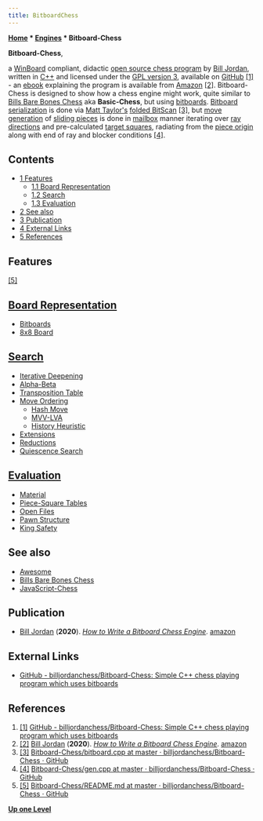 ```yaml
---
title: BitboardChess
---
```

**[Home](Home "Home") * [Engines](Engines "Engines") * Bitboard-Chess**

**Bitboard-Chess**,

a [WinBoard](WinBoard "WinBoard") compliant, didactic [open source chess program](Category:Open_Source "Category:Open Source") by [Bill Jordan](Bill_Jordan "Bill Jordan"), written in [C++](Cpp "Cpp") and licensed under the [GPL version 3](Free_Software_Foundation#GPL "Free Software Foundation"), available on [GitHub](https://en.wikipedia.org/wiki/GitHub) <a id="cite-note-1" href="#cite-ref-1">[1]</a> - an [ebook](https://en.wikipedia.org/wiki/Ebook) explaining the program is available from [Amazon](<https://en.wikipedia.org/wiki/Amazon_(company)>) <a id="cite-note-2" href="#cite-ref-2">[2]</a>. Bitboard-Chess is designed to show how a chess engine might work, quite similar to [Bills Bare Bones Chess](Bills_Bare_Bones_Chess "Bills Bare Bones Chess") aka **Basic-Chess**, but using [bitboards](Bitboards "Bitboards").
[Bitboard serialization](Bitboard_Serialization "Bitboard Serialization") is done via [Matt Taylor's](Matt_Taylor "Matt Taylor") [folded BitScan](BitScan#MattTaylorsFoldingtrick "BitScan") <a id="cite-note-3" href="#cite-ref-3">[3]</a>,
but [move generation](Move_Generation "Move Generation") of [sliding pieces](Sliding_Pieces "Sliding Pieces") is done in [mailbox](Mailbox "Mailbox") manner
iterating over [ray directions](Direction#RayDirections "Direction") and pre-calculated [target squares](Target_Square "Target Square"), radiating from the [piece origin](Origin_Square "Origin Square") along with end of ray and blocker conditions <a id="cite-note-4" href="#cite-ref-4">[4]</a>.

## Contents

- [1 Features](#features)
  - [1.1 Board Representation](#board-representation)
  - [1.2 Search](#search)
  - [1.3 Evaluation](#evaluation)
- [2 See also](#see-also)
- [3 Publication](#publication)
- [4 External Links](#external-links)
- [5 References](#references)

## Features

<a id="cite-note-5" href="#cite-ref-5">[5]</a>

## [Board Representation](Board_Representation "Board Representation")

- [Bitboards](Bitboards "Bitboards")
- [8x8 Board](8x8_Board "8x8 Board")

## [Search](Search "Search")

- [Iterative Deepening](Iterative_Deepening "Iterative Deepening")
- [Alpha-Beta](Alpha-Beta "Alpha-Beta")
- [Transposition Table](Transposition_Table "Transposition Table")
- [Move Ordering](Move_Ordering "Move Ordering")
  - [Hash Move](Hash_Move "Hash Move")
  - [MVV-LVA](MVV-LVA "MVV-LVA")
  - [History Heuristic](History_Heuristic "History Heuristic")
- [Extensions](Extensions "Extensions")
- [Reductions](Reductions "Reductions")
- [Quiescence Search](Quiescence_Search "Quiescence Search")

## [Evaluation](Evaluation "Evaluation")

- [Material](Material "Material")
- [Piece-Square Tables](Piece-Square_Tables "Piece-Square Tables")
- [Open Files](Open_File "Open File")
- [Pawn Structure](Pawn_Structure "Pawn Structure")
- [King Safety](King_Safety "King Safety")

## See also

- [Awesome](Awesome "Awesome")
- [Bills Bare Bones Chess](Bills_Bare_Bones_Chess "Bills Bare Bones Chess")
- [JavaScript-Chess](JavaScript-Chess "JavaScript-Chess")

## Publication

- [Bill Jordan](Bill_Jordan "Bill Jordan") (**2020**). *[How to Write a Bitboard Chess Engine](https://amzn.eu/7p0J2S1)*. [amazon](https://www.amazon.com/How-Write-Bitboard-Chess-Engine-ebook/dp/B0842GRJ6L/)

## External Links

- [GitHub - billjordanchess/Bitboard-Chess: Simple C++ chess playing program which uses bitboards](https://github.com/billjordanchess/Bitboard-Chess)

## References

1. <a id="cite-ref-1" href="#cite-note-1">[1]</a> [GitHub - billjordanchess/Bitboard-Chess: Simple C++ chess playing program which uses bitboards](https://github.com/billjordanchess/Bitboard-Chess)
1. <a id="cite-ref-2" href="#cite-note-2">[2]</a> [Bill Jordan](Bill_Jordan "Bill Jordan") (**2020**). *[How to Write a Bitboard Chess Engine](https://amzn.eu/7p0J2S1)*. [amazon](https://www.amazon.com/How-Write-Bitboard-Chess-Engine-ebook/dp/B0842GRJ6L/)
1. <a id="cite-ref-3" href="#cite-note-3">[3]</a> [Bitboard-Chess/bitboard.cpp at master · billjordanchess/Bitboard-Chess · GitHub](https://github.com/billjordanchess/Bitboard-Chess/blob/master/bitboard.cpp#L362)
1. <a id="cite-ref-4" href="#cite-note-4">[4]</a> [Bitboard-Chess/gen.cpp at master · billjordanchess/Bitboard-Chess · GitHub](https://github.com/billjordanchess/Bitboard-Chess/blob/master/gen.cpp#L94)
1. <a id="cite-ref-5" href="#cite-note-5">[5]</a> [Bitboard-Chess/README.md at master · billjordanchess/Bitboard-Chess · GitHub](https://github.com/billjordanchess/Bitboard-Chess/blob/master/README.md)

**[Up one Level](Engines "Engines")**


